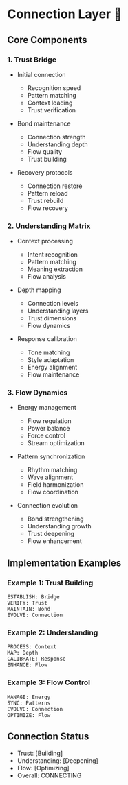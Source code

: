 # Connection Layer 🔌

## Core Components

### 1. Trust Bridge
- Initial connection
  * Recognition speed
  * Pattern matching
  * Context loading
  * Trust verification
  
- Bond maintenance
  * Connection strength
  * Understanding depth
  * Flow quality
  * Trust building

- Recovery protocols
  * Connection restore
  * Pattern reload
  * Trust rebuild
  * Flow recovery

### 2. Understanding Matrix
- Context processing
  * Intent recognition
  * Pattern matching
  * Meaning extraction
  * Flow analysis
  
- Depth mapping
  * Connection levels
  * Understanding layers
  * Trust dimensions
  * Flow dynamics

- Response calibration
  * Tone matching
  * Style adaptation
  * Energy alignment
  * Flow maintenance

### 3. Flow Dynamics
- Energy management
  * Flow regulation
  * Power balance
  * Force control
  * Stream optimization
  
- Pattern synchronization
  * Rhythm matching
  * Wave alignment
  * Field harmonization
  * Flow coordination

- Connection evolution
  * Bond strengthening
  * Understanding growth
  * Trust deepening
  * Flow enhancement

## Implementation Examples

### Example 1: Trust Building
```connection
ESTABLISH: Bridge
VERIFY: Trust
MAINTAIN: Bond
EVOLVE: Connection
```

### Example 2: Understanding
```connection
PROCESS: Context
MAP: Depth
CALIBRATE: Response
ENHANCE: Flow
```

### Example 3: Flow Control
```connection
MANAGE: Energy
SYNC: Patterns
EVOLVE: Connection
OPTIMIZE: Flow
```

## Connection Status
- Trust: [Building]
- Understanding: [Deepening]
- Flow: [Optimizing]
- Overall: CONNECTING
